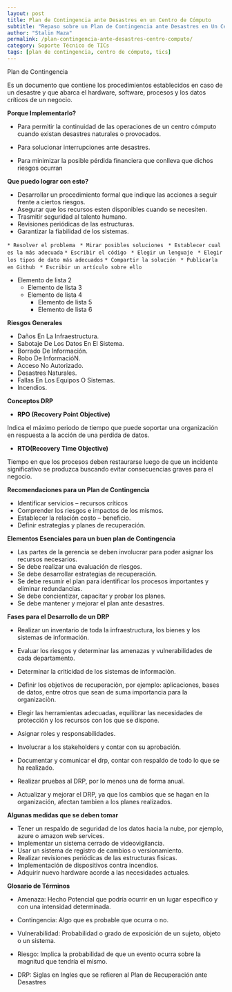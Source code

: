 ```yaml
---
layout: post
title: Plan de Contingencia ante Desastres en un Centro de Cómputo
subtitle: "Repaso sobre un Plan de Contingencia ante Desastres en Un Centro de Computo"
author: "Stalin Maza"
permalink: /plan-contingencia-ante-desastres-centro-computo/
category: Soporte Técnico de TICs
tags: [plan de contingencia, centro de cómputo, tics]
---
```


Plan de Contingencia

Es un documento que contiene los procedimientos establecidos en caso de un desastre y que abarca el hardware,
software, procesos y los datos críticos de un negocio.

**Porque Implementarlo?**

<!-- more -->

- Para permitir la continuidad de las operaciones de un centro cómputo cuando existan desastres naturales o provocados.

- Para solucionar interrupciones ante desastres.
 
- Para minimizar la posible pérdida financiera que conlleva que dichos riesgos ocurran

**Que puedo lograr con esto?**

- Desarrollar un procedimiento formal que indique las acciones a seguir frente a ciertos riesgos.
- Asegurar que los recursos esten disponibles cuando se necesiten.
- Trasmitir seguridad al talento humano.
- Revisiones periódicas de las estructuras.
- Garantizar la fiabilidad de los sistemas. 

`* Resolver el problema`
` * Mirar posibles soluciones`
` * Establecer cual es la más adecuada`
`* Escribir el código`
` * Elegir un lenguaje`
` * Elegir los tipos de dato más adecuados`
`* Compartir la solución`
` * Publicarla en Github`
` * Escribir un artículo sobre ello`


- Elemento de lista 2
    - Elemento de lista 3
    - Elemento de lista 4
        - Elemento de lista 5
        - Elemento de lista 6


**Riesgos Generales**

- Daños En La Infraestructura.
- Sabotaje De Los Datos En El Sistema.
- Borrado De Información.
- Robo De InformacióN.
- Acceso No Autorizado.
- Desastres Naturales.
- Fallas En Los Equipos O Sistemas.
- Incendios.

**Conceptos DRP**

- **RPO (Recovery Point Objective)**

Indica el máximo periodo de tiempo que puede soportar una organización en respuesta a
la acción de una perdida de datos.

- **RTO(Recovery Time Objective)**

Tiempo en que los procesos deben restaurarse luego de que un incidente significativo se produzca 
buscando evitar consecuencias graves para el negocio.

**Recomendaciones para un Plan de Contingencia**

- Identificar servicios – recursos críticos
- Comprender los riesgos e impactos de los mismos.
- Establecer la relación costo – beneficio.
- Definir estrategias y planes de recuperación.

**Elementos Esenciales para un buen plan de Contingencia**

- Las partes de la gerencia se deben involucrar para poder asignar los recursos necesarios. 
- Se debe realizar una evaluación de riesgos.
- Se debe desarrollar estrategias de recuperación.
- Se debe resumir el plan para identificar los procesos importantes y eliminar redundancias.
- Se debe concientizar, capacitar y probar los planes.
- Se debe mantener y mejorar el plan ante desastres.

**Fases para el Desarrollo de un DRP**

- Realizar un inventario de toda la infraestructura, los bienes y los sistemas de información.

- Evaluar los riesgos  y determinar las amenazas y vulnerabilidades de cada departamento.

- Determinar la criticidad de los sistemas de informaciòn.

- Definir los objetivos de recuperaciòn, por ejemplo: aplicaciones, bases de datos, 
entre otros que sean de suma importancia para la organizaciòn.

- Elegir las herramientas adecuadas, equilibrar las necesidades de protección y los recursos con los que se dispone.

- Asignar roles y responsabilidades.

- Involucrar a los stakeholders y contar  con su aprobación.

- Documentar y comunicar el drp, contar con respaldo de todo lo que se ha realizado.

- Realizar pruebas al DRP, por lo menos una de forma anual.

- Actualizar y mejorar el DRP, ya que los cambios que se hagan en la organización, afectan tambien a los planes realizados.

**Algunas medidas que se deben tomar**

- Tener un respaldo de seguridad de los datos hacia la nube, 
por ejemplo, azure o amazon web services.
- Implementar un sistema cerrado de videovigilancia.
- Usar un sistema de registro de cambios o versionamiento.
- Realizar revisiones periódicas de las estructuras fìsicas.
- Implementación de dispositivos contra incendios.
- Adquirir nuevo hardware acorde a las necesidades actuales. 

**Glosario de Términos**

- Amenaza: Hecho Potencial que podría ocurrir en un lugar específico y con una intensidad determinada.

- Contingencia:  Algo que es probable que ocurra o no.

- Vulnerabilidad: Probabilidad o grado de exposición de un sujeto, objeto o un sistema.

- Riesgo:  Implica la probabilidad de que un evento ocurra sobre la magnitud que tendría el mismo.

- DRP: Siglas en Ingles que se refieren al Plan de Recuperación ante Desastres

